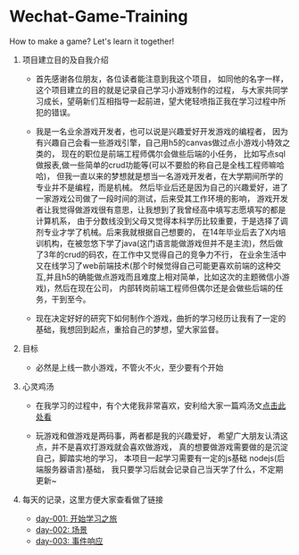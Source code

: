 # Wechat-Game-Training
How to make a game? Let's learn it together!

1. 项目建立目的及自我介绍

    * 首先感谢各位朋友，各位读者能注意到我这个项目，
        如同他的名字一样，这个项目建立的目的就是记录自己学习小游戏制作的过程，
        与大家共同学习成长，望萌新们互相指导一起前进，望大佬轻喷指正我在学习过程中所犯的错误。
       
    * 我是一名业余游戏开发者，也可以说是兴趣爱好开发游戏的编程者，
        因为有兴趣自己会看一些游戏引擎，自己用h5的canvas做过点小游戏小特效之类的，
        现在的职位是前端工程师偶尔会做些后端的小任务，
        比如写点sql做报表,做一些简单的crud功能等(可以不要脸的称自己是全栈工程师嘛哈哈)，
        但我一直以来的梦想就是想当一名游戏开发者，在大学期间所学的专业并不是编程，而是机械。
        然后毕业后还是因为自己的兴趣爱好，进了一家游戏公司做了一段时间的测试，后来受其工作环境的影响，
        游戏开发者让我觉得做游戏很有意思，让我想到了我曾经高中填写志愿填写的都是计算机系，
        由于分数线没到父母又觉得本科学历比较重要，于是选择了调剂专业才学了机械。后来我就根据自己想要的，
        在14年毕业后去了X内培训机构，在被忽悠下学了java(这门语言能做游戏但并不是主流)，然后做了3年的crud的码农，在工作中又觉得自己的竞争力不行，
        在业余生活中又在线学习了web前端技术(那个时候觉得自己可能更喜欢前端的这种交互,并且h5的确能做点游戏而且难度上相对简单，比如这次的主题微信小游戏)，然后在现在公司，
        内部转岗前端工程师但偶尔还是会做些后端的任务，干到至今。
    * 现在决定好好的研究下如何制作个游戏，曲折的学习经历让我有了一定的基础，我想回到起点，重拾自己的梦想，望大家监督。
    
2. 目标

    * 必然是上线一款小游戏，不管火不火，至少要有个开始

3. 心灵鸡汤

    * 在我学习的过程中，有个大佬我非常喜欢，安利给大家一篇鸡汤文[点击此处看](https://www.zhangxinxu.com/life/2019/03/study/)
    
    * 玩游戏和做游戏是两码事，两者都是我的兴趣爱好，
        希望广大朋友认清这点，并不是喜欢打游戏就会喜欢做游戏，
        真的想要做游戏需要做的是沉淀自己，脚踏实地的学习，
        本项目一起学习需要有一定的js基础 nodejs(后端服务器语言)基础，
        我只要学习后就会记录自己当天学了什么，不定期更新~
    
4. 每天的记录，这里方便大家查看做了链接
    * [day-001: 开始学习之旅](./day-001/00-开始学习之旅.md)    
    * [day-002: 场景](./day-002/00-cc.Node场景.md)    
    * [day-003: 事件响应](./day-003/00-cc.Node事件响应.md)    
    
    
    
